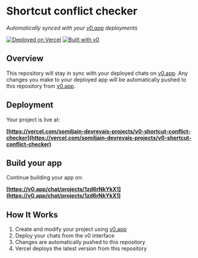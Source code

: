 # Shortcut conflict checker

*Automatically synced with your [v0.app](https://v0.app) deployments*

[![Deployed on Vercel](https://img.shields.io/badge/Deployed%20on-Vercel-black?style=for-the-badge&logo=vercel)](https://vercel.com/somiljain-devrevais-projects/v0-shortcut-conflict-checker)
[![Built with v0](https://img.shields.io/badge/Built%20with-v0.app-black?style=for-the-badge)](https://v0.app/chat/projects/1zd6rNkYkX1)

## Overview

This repository will stay in sync with your deployed chats on [v0.app](https://v0.app).
Any changes you make to your deployed app will be automatically pushed to this repository from [v0.app](https://v0.app).

## Deployment

Your project is live at:

**[https://vercel.com/somiljain-devrevais-projects/v0-shortcut-conflict-checker](https://vercel.com/somiljain-devrevais-projects/v0-shortcut-conflict-checker)**

## Build your app

Continue building your app on:

**[https://v0.app/chat/projects/1zd6rNkYkX1](https://v0.app/chat/projects/1zd6rNkYkX1)**

## How It Works

1. Create and modify your project using [v0.app](https://v0.app)
2. Deploy your chats from the v0 interface
3. Changes are automatically pushed to this repository
4. Vercel deploys the latest version from this repository